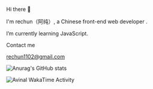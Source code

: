 Hi there 👋

I'm rechun（阿纯）, a Chinese front-end web developer .
 
 I’m currently learning JavaScript.
 
Contact me

rechun1102@gmail.com


![Anurag's GitHub stats](https://github-readme-stats.vercel.app/api?username=rechun&show_icons=true&theme=radical)




<img
  src="https://github.com/avinal/avinal/blob/main/images/stat.svg"
  alt="Avinal WakaTime Activity"
/>

